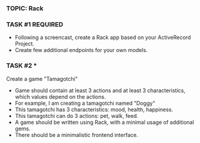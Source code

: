 ### TOPIC: Rack
### TASK #1 REQUIRED
- Following a screencast, create a Rack app based on your ActiveRecord Project.
- Create few additional endpoints for your own models.
### TASK #2 *
Create a game "Tamagotchi"
- Game should contain at least 3 actions and at least 3 characteristics, which values depend on the actions. 
- For example, I am creating a tamagotchi named "Doggy"
- This tamagotchi has 3 characteristics: mood, health, happiness.
- This tamagotchi can do 3 actions: pet, walk, feed.
- A game should be written using Rack, with a minimal usage of additional gems.
- There should be a minimalistic frontend interface.